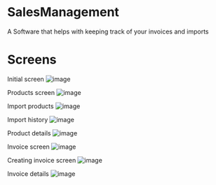 # SalesManagement
A Software that helps with keeping track of your invoices and imports

# Screens

Initial screen
![image](https://github.com/dT0210/SalesManagement/assets/121219177/876fc34e-4ae8-4382-8733-65a403c0250a)

Products screen
![image](https://github.com/dT0210/SalesManagement/assets/121219177/90894d5d-4767-49b3-8ead-0f86af0e4fd1)

Import products
![image](https://github.com/dT0210/SalesManagement/assets/121219177/6fee1432-6eaa-4d84-9659-69de60a83e7d)

Import history
![image](https://github.com/dT0210/SalesManagement/assets/121219177/37d7b932-8b17-4157-a2f0-c4317c58f23c)

Product details
![image](https://github.com/dT0210/SalesManagement/assets/121219177/6bec32ca-4438-4f8d-96d0-1740a3c84864)

Invoice screen
![image](https://github.com/dT0210/SalesManagement/assets/121219177/b9513216-fa04-483e-8345-1ee2d40da3a0)

Creating invoice screen
![image](https://github.com/dT0210/SalesManagement/assets/121219177/945381b8-889d-4767-a5bc-4df60387a07b)

Invoice details
![image](https://github.com/dT0210/SalesManagement/assets/121219177/ffea84f6-8d81-46f6-ad9d-2d20e275f82e)

